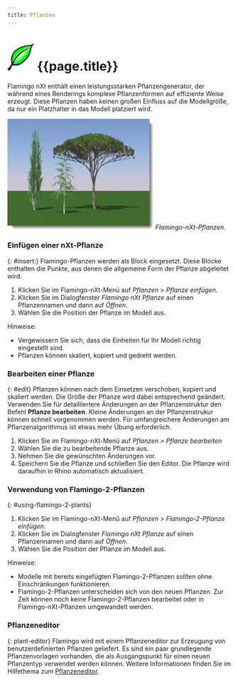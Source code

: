 ```yaml
---
title: Pflanzen
---
```


# ![images/plants.svg](images/plants.svg) {{page.title}}
Flamingo nXt enthält einen leistungsstarken Pflanzengenerator, der während eines Renderings komplexe Pflanzenformen auf effiziente Weise erzeugt. Diese Pflanzen haben keinen großen Einfluss auf die Modellgröße, da nur ein Platzhalter in das Modell platziert wird.

![images/plants-001.png](images/plants-001.png)
*Flamingo-nXt-Pflanzen.*

### Einfügen einer nXt-Pflanze
{: #insert:}
Flamingo-Pflanzen werden als Block eingesetzt.  Diese Blöcke enthalten die Punkte, aus denen die allgemeine Form der Pflanze abgeleitet wird.

1. Klicken Sie im Flamingo-nXt-Menü auf *Pflanzen* > *Pflanze einfügen*.
1. Klicken Sie im Dialogfenster *Flamingo nXt Pflanze* auf einen Pflanzennamen und dann auf *Öffnen*.
1. Wählen Sie die Position der Pflanze im Modell aus.

Hinweise:

* Vergewissern Sie sich, dass die Einheiten für Ihr Modell richtig eingestellt sind.
* Pflanzen können skaliert, kopiert und gedreht werden.

### Bearbeiten einer Pflanze
{: #edit}
Pflanzen können nach dem Einsetzen verschoben, kopiert und skaliert werden. Die Größe der Pflanze wird dabei entsprechend geändert. Verwenden Sie für detailliertere Änderungen an der Pflanzenstruktur den Befehl **Pflanze bearbeiten**. Kleine Änderungen an der Pflanzenstrukur können schnell vorgenommen werden.  Für umfangreichere Änderungen am Pflanzenalgorithmus ist etwas mehr Übung erforderlich.

1. Klicken Sie im Flamingo-nXt-Menü auf *Pflanzen > Pflanze bearbeiten*
1. Wählen Sie die zu bearbeitende Pflanze aus.
1. Nehmen Sie die gewünschten Änderungen vor.
1. Speichern Sie die Pflanze und schließen Sie den Editor.  Die Pflanze wird daraufhin in Rhino automatisch aktualisiert.

### Verwendung von Flamingo-2-Pflanzen
{: #using-flamingo-2-plants}
1. Klicken Sie im Flamingo-nXt-Menü auf *Pflanzen > Flamingo-2-Pflanze einfügen*.
1. Klicken Sie im Dialogfenster *Flamingo nXt Pflanze* auf einen Pflanzennamen und dann auf *Öffnen*.
1. Wählen Sie die Position der Pflanze im Modell aus.

Hinweise:

* Modelle mit bereits eingefügten Flamingo-2-Pflanzen sollten ohne Einschränkungen funktionieren.
* Flamingo-2-Pflanzen unterscheiden sich von den neuen Pflanzen. Zur Zeit können noch keine Flamingo-2-Pflanzen bearbeitet oder in Flamingo-nXt-Pflanzen umgewandelt werden.

### Pflanzeneditor
{: plant-editor}
Flamingo wird mit einem Pflanzeneditor zur Erzeugung von benutzerdefinierten Pflanzen geliefert.  Es sind ein paar grundlegende Pflanzenvorlagen vorhanden, die als Ausgangspunkt für einen neuen Pflanzentyp verwendet werden können.  Weitere Informationen finden Sie im Hilfethema zum [Pflanzeneditor](plant-editor.html).
